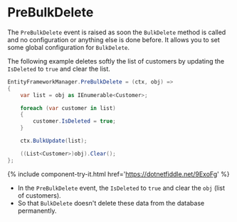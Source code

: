 # PreBulkDelete

The `PreBulkDelete` event is raised as soon the `BulkDelete` method is called and no configuration or anything else is done before. It allows you to set some global configuration for `BulkDelete`. 

The following example deletes softly the list of customers by updating the `IsDeleted` to `true` and clear the list.

```csharp
EntityFrameworkManager.PreBulkDelete = (ctx, obj) => 
{
    var list = obj as IEnumerable<Customer>;

    foreach (var customer in list)
    {
        customer.IsDeleted = true;
    }

    ctx.BulkUpdate(list);

    ((List<Customer>)obj).Clear();
};
```

{% include component-try-it.html href='https://dotnetfiddle.net/9ExoFg' %}

 - In the `PreBulkDelete` event, the `IsDeleted` to `true` and clear the `obj` (list of customers).
 - So that `BulkDelete` doesn't delete these data from the database permanently.
